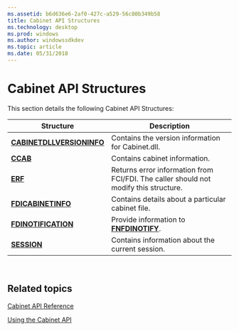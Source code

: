 ```yaml
---
ms.assetid: b6d636e6-2af0-427c-a529-56c80b349b58
title: Cabinet API Structures
ms.technology: desktop
ms.prod: windows
ms.author: windowssdkdev
ms.topic: article
ms.date: 05/31/2018
---
```


# Cabinet API Structures

This section details the following Cabinet API Structures:



| Structure                                              | Description                                                                                     |
|--------------------------------------------------------|-------------------------------------------------------------------------------------------------|
| [**CABINETDLLVERSIONINFO**](cabinetdllversioninfo.md) | Contains the version information for Cabinet.dll.<br/>                                    |
| [**CCAB**](/windows/desktop/api/Fci/ns-fci-ccab)                                   | Contains cabinet information.<br/>                                                        |
| [**ERF**](/windows/desktop/api/Fdi/ns-acpitabl-_firmware_boot_performance_table)                                     | Returns error information from FCI/FDI. The caller should not modify this structure.<br/> |
| [**FDICABINETINFO**](/windows/desktop/api/Fdi/ns-fdi-fdicabinetinfo)               | Contains details about a particular cabinet file.<br/>                                    |
| [**FDINOTIFICATION**](/windows/desktop/api/Fdi/ns-fdi-fdinotification)             | Provide information to [**FNFDINOTIFY**](/windows/desktop/api/fdi/nf-fdi-fnfdinotify).<br/>                           |
| [**SESSION**](session.md)                             | Contains information about the current session.<br/>                                      |



 

## Related topics

<dl> <dt>

[Cabinet API Reference](cabinet-api-reference.md)
</dt> <dt>

[Using the Cabinet API](using-the-cabinet-api.md)
</dt> </dl>

 

 




